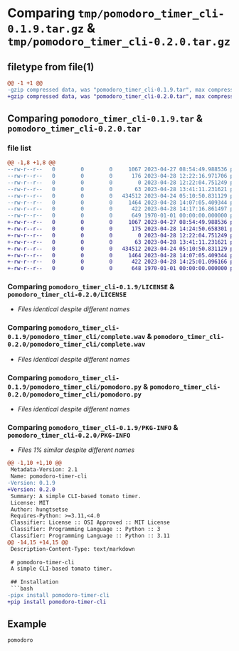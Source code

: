 # Comparing `tmp/pomodoro_timer_cli-0.1.9.tar.gz` & `tmp/pomodoro_timer_cli-0.2.0.tar.gz`

## filetype from file(1)

```diff
@@ -1 +1 @@
-gzip compressed data, was "pomodoro_timer_cli-0.1.9.tar", max compression
+gzip compressed data, was "pomodoro_timer_cli-0.2.0.tar", max compression
```

## Comparing `pomodoro_timer_cli-0.1.9.tar` & `pomodoro_timer_cli-0.2.0.tar`

### file list

```diff
@@ -1,8 +1,8 @@
--rw-r--r--   0        0        0     1067 2023-04-27 08:54:49.988536 pomodoro_timer_cli-0.1.9/LICENSE
--rw-r--r--   0        0        0      176 2023-04-28 12:22:16.971706 pomodoro_timer_cli-0.1.9/README.md
--rw-r--r--   0        0        0        0 2023-04-28 12:22:04.751249 pomodoro_timer_cli-0.1.9/pomodoro_timer_cli/__init__.py
--rw-r--r--   0        0        0       63 2023-04-28 13:41:11.231621 pomodoro_timer_cli-0.1.9/pomodoro_timer_cli/__main__.py
--rw-r--r--   0        0        0   434512 2023-04-24 05:10:50.831129 pomodoro_timer_cli-0.1.9/pomodoro_timer_cli/complete.wav
--rw-r--r--   0        0        0     1464 2023-04-28 14:07:05.409344 pomodoro_timer_cli-0.1.9/pomodoro_timer_cli/pomodoro.py
--rw-r--r--   0        0        0      422 2023-04-28 14:17:16.861497 pomodoro_timer_cli-0.1.9/pyproject.toml
--rw-r--r--   0        0        0      649 1970-01-01 00:00:00.000000 pomodoro_timer_cli-0.1.9/PKG-INFO
+-rw-r--r--   0        0        0     1067 2023-04-27 08:54:49.988536 pomodoro_timer_cli-0.2.0/LICENSE
+-rw-r--r--   0        0        0      175 2023-04-28 14:24:50.658301 pomodoro_timer_cli-0.2.0/README.md
+-rw-r--r--   0        0        0        0 2023-04-28 12:22:04.751249 pomodoro_timer_cli-0.2.0/pomodoro_timer_cli/__init__.py
+-rw-r--r--   0        0        0       63 2023-04-28 13:41:11.231621 pomodoro_timer_cli-0.2.0/pomodoro_timer_cli/__main__.py
+-rw-r--r--   0        0        0   434512 2023-04-24 05:10:50.831129 pomodoro_timer_cli-0.2.0/pomodoro_timer_cli/complete.wav
+-rw-r--r--   0        0        0     1464 2023-04-28 14:07:05.409344 pomodoro_timer_cli-0.2.0/pomodoro_timer_cli/pomodoro.py
+-rw-r--r--   0        0        0      422 2023-04-28 14:25:01.096166 pomodoro_timer_cli-0.2.0/pyproject.toml
+-rw-r--r--   0        0        0      648 1970-01-01 00:00:00.000000 pomodoro_timer_cli-0.2.0/PKG-INFO
```

### Comparing `pomodoro_timer_cli-0.1.9/LICENSE` & `pomodoro_timer_cli-0.2.0/LICENSE`

 * *Files identical despite different names*

### Comparing `pomodoro_timer_cli-0.1.9/pomodoro_timer_cli/complete.wav` & `pomodoro_timer_cli-0.2.0/pomodoro_timer_cli/complete.wav`

 * *Files identical despite different names*

### Comparing `pomodoro_timer_cli-0.1.9/pomodoro_timer_cli/pomodoro.py` & `pomodoro_timer_cli-0.2.0/pomodoro_timer_cli/pomodoro.py`

 * *Files identical despite different names*

### Comparing `pomodoro_timer_cli-0.1.9/PKG-INFO` & `pomodoro_timer_cli-0.2.0/PKG-INFO`

 * *Files 1% similar despite different names*

```diff
@@ -1,10 +1,10 @@
 Metadata-Version: 2.1
 Name: pomodoro-timer-cli
-Version: 0.1.9
+Version: 0.2.0
 Summary: A simple CLI-based tomato timer.
 License: MIT
 Author: hungtsetse
 Requires-Python: >=3.11,<4.0
 Classifier: License :: OSI Approved :: MIT License
 Classifier: Programming Language :: Python :: 3
 Classifier: Programming Language :: Python :: 3.11
@@ -14,15 +14,15 @@
 Description-Content-Type: text/markdown
 
 # pomodoro-timer-cli
 A simple CLI-based tomato timer.
 
 ## Installation
 ```bash
-pipx install pomodoro-timer-cli
+pip install pomodoro-timer-cli
 ```
 
 ## Example
 ```bash
 pomodoro
 ```
 ```bash
```

